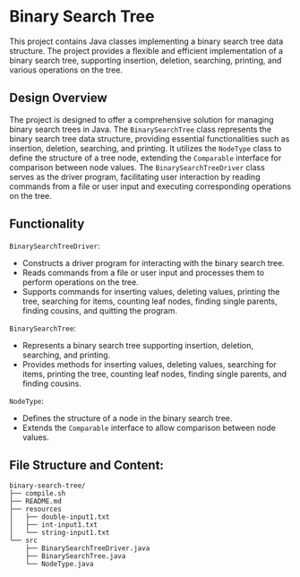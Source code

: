 # Binary Search Tree
This project contains Java classes implementing a binary search tree data structure. The project provides a flexible and efficient implementation of a binary search tree, supporting insertion, deletion, searching, printing, and various operations on the tree.

## Design Overview
The project is designed to offer a comprehensive solution for managing binary search trees in Java. The `BinarySearchTree` class represents the binary search tree data structure, providing essential functionalities such as insertion, deletion, searching, and printing. It utilizes the `NodeType` class to define the structure of a tree node, extending the `Comparable` interface for comparison between node values. The `BinarySearchTreeDriver` class serves as the driver program, facilitating user interaction by reading commands from a file or user input and executing corresponding operations on the tree.

## Functionality
`BinarySearchTreeDriver`:
- Constructs a driver program for interacting with the binary search tree.
- Reads commands from a file or user input and processes them to perform operations on the tree.
- Supports commands for inserting values, deleting values, printing the tree, searching for items, counting leaf nodes, finding single parents, finding cousins, and quitting the program.

`BinarySearchTree`:
- Represents a binary search tree supporting insertion, deletion, searching, and printing.
- Provides methods for inserting values, deleting values, searching for items, printing the tree, counting leaf nodes, finding single parents, and finding cousins.

`NodeType`:
- Defines the structure of a node in the binary search tree.
- Extends the `Comparable` interface to allow comparison between node values.

## File Structure and Content:
```
binary-search-tree/
├── compile.sh
├── README.md
├── resources
│   ├── double-input1.txt
│   ├── int-input1.txt
│   └── string-input1.txt
└── src
    ├── BinarySearchTreeDriver.java
    ├── BinarySearchTree.java
    └── NodeType.java
```
